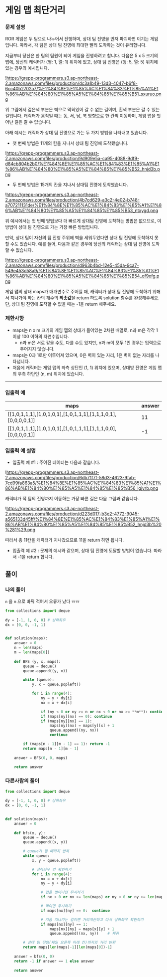 # 게임 맵 최단거리

### **문제 설명**

ROR 게임은 두 팀으로 나누어서 진행하며, 상대 팀 진영을 먼저 파괴하면 이기는 게임입니다. 따라서, 각 팀은 상대 팀 진영에 최대한 빨리 도착하는 것이 유리합니다.

지금부터 당신은 한 팀의 팀원이 되어 게임을 진행하려고 합니다. 다음은 5 x 5 크기의 맵에, 당신의 캐릭터가 (행: 1, 열: 1) 위치에 있고, 상대 팀 진영은 (행: 5, 열: 5) 위치에 있는 경우의 예시입니다.

!https://grepp-programmers.s3.ap-northeast-2.amazonaws.com/files/production/dc3a1b49-13d3-4047-b6f8-6cc40b2702a7/%E1%84%8E%E1%85%AC%E1%84%83%E1%85%A1%E1%86%AB%E1%84%80%E1%85%A5%E1%84%85%E1%85%B51_sxuruo.png

위 그림에서 검은색 부분은 벽으로 막혀있어 갈 수 없는 길이며, 흰색 부분은 갈 수 있는 길입니다. 캐릭터가 움직일 때는 동, 서, 남, 북 방향으로 한 칸씩 이동하며, 게임 맵을 벗어난 길은 갈 수 없습니다.

아래 예시는 캐릭터가 상대 팀 진영으로 가는 두 가지 방법을 나타내고 있습니다.

- 첫 번째 방법은 11개의 칸을 지나서 상대 팀 진영에 도착했습니다.

!https://grepp-programmers.s3.ap-northeast-2.amazonaws.com/files/production/9d909e5a-ca95-4088-9df9-d84cb804b2b0/%E1%84%8E%E1%85%AC%E1%84%83%E1%85%A1%E1%86%AB%E1%84%80%E1%85%A5%E1%84%85%E1%85%B52_hnjd3b.png

- 두 번째 방법은 15개의 칸을 지나서 상대팀 진영에 도착했습니다.

!https://grepp-programmers.s3.ap-northeast-2.amazonaws.com/files/production/4b7cd629-a3c2-4e02-b748-a707211131de/%E1%84%8E%E1%85%AC%E1%84%83%E1%85%A1%E1%86%AB%E1%84%80%E1%85%A5%E1%84%85%E1%85%B53_ntxygd.png

위 예시에서는 첫 번째 방법보다 더 빠르게 상대팀 진영에 도착하는 방법은 없으므로, 이 방법이 상대 팀 진영으로 가는 가장 빠른 방법입니다.

만약, 상대 팀이 자신의 팀 진영 주위에 벽을 세워두었다면 상대 팀 진영에 도착하지 못할 수도 있습니다. 예를 들어, 다음과 같은 경우에 당신의 캐릭터는 상대 팀 진영에 도착할 수 없습니다.

!https://grepp-programmers.s3.ap-northeast-2.amazonaws.com/files/production/d963b4bd-12e5-45da-9ca7-549e453d58a9/%E1%84%8E%E1%85%AC%E1%84%83%E1%85%A1%E1%86%AB%E1%84%80%E1%85%A5%E1%84%85%E1%85%B54_of9xfg.png

게임 맵의 상태 maps가 매개변수로 주어질 때, 캐릭터가 상대 팀 진영에 도착하기 위해서 지나가야 하는 칸의 개수의 **최솟값**을 return 하도록 solution 함수를 완성해주세요. 단, 상대 팀 진영에 도착할 수 없을 때는 -1을 return 해주세요.

### 제한사항

- maps는 n x m 크기의 게임 맵의 상태가 들어있는 2차원 배열로, n과 m은 각각 1 이상 100 이하의 자연수입니다.
    - n과 m은 서로 같을 수도, 다를 수도 있지만, n과 m이 모두 1인 경우는 입력으로 주어지지 않습니다.
- maps는 0과 1로만 이루어져 있으며, 0은 벽이 있는 자리, 1은 벽이 없는 자리를 나타냅니다.
- 처음에 캐릭터는 게임 맵의 좌측 상단인 (1, 1) 위치에 있으며, 상대방 진영은 게임 맵의 우측 하단인 (n, m) 위치에 있습니다.

---

### 입출력 예

| maps | answer |
| --- | --- |
| [[1,0,1,1,1],[1,0,1,0,1],[1,0,1,1,1],[1,1,1,0,1],[0,0,0,0,1]] | 11 |
| [[1,0,1,1,1],[1,0,1,0,1],[1,0,1,1,1],[1,1,1,0,0],[0,0,0,0,1]] | -1 |

### 입출력 예 설명

- 입출력 예 #1 : 주어진 데이터는 다음과 같습니다.

!https://grepp-programmers.s3.ap-northeast-2.amazonaws.com/files/production/6db71f7f-58d3-4623-9fab-7cd99fa863a5/%E1%84%8E%E1%85%AC%E1%84%83%E1%85%A1%E1%86%AB%E1%84%80%E1%85%A5%E1%84%85%E1%85%B56_lgjvrb.png

캐릭터가 적 팀의 진영까지 이동하는 가장 빠른 길은 다음 그림과 같습니다.

!https://grepp-programmers.s3.ap-northeast-2.amazonaws.com/files/production/d223d017-b3e2-4772-9045-a565133d45ff/%E1%84%8E%E1%85%AC%E1%84%83%E1%85%A1%E1%86%AB%E1%84%80%E1%85%A5%E1%84%85%E1%85%B52_hnjd3b%20%281%29.png

따라서 총 11칸을 캐릭터가 지나갔으므로 11을 return 하면 됩니다.

- 입출력 예 #2 : 문제의 예시와 같으며, 상대 팀 진영에 도달할 방법이 없습니다. 따라서 -1을 return 합니다.

## 풀이

### 나의 풀이

`n` 을 `m` 으로 바꿔 적어서 오류가 났다 ㅠㅠ

```python
from collections import deque
    
dy = [-1, 1, 0, 0] # 상하좌우
dx = [0, 0, -1, 1]

    
def solution(maps):
    answer = 0
    n = len(maps)
    m = len(maps[0])
    
    def BFS (y, x, maps):
        queue = deque()
        queue.append((y, x))

        while (queue):
            y, x = queue.popleft()

            for i in range(4):
                ny = y + dy[i]
                nx = x + dx[i]

                if (ny < 0 or ny >= n or nx < 0 or nx >= **m**): continue
                if (maps[ny][nx] == 0): continue
                if (maps[ny][nx] == 1):
                    maps[ny][nx] = maps[y][x] + 1
                    queue.append((ny, nx))
                    continue

        if (maps[n - 1][m - 1] == 1): return -1
        return maps[n - 1][m - 1]
    
    answer = BFS(0, 0, maps)
    
    return answer
```

### 다른사람의 풀이

``` python
from collections import deque
    
dy = [-1, 1, 0, 0] # 상하좌우
dx = [0, 0, -1, 1]

    
def solution(maps):
    answer = 0
    
    def bfs(x, y):
        queue = deque()
        queue.append((x, y))

        # queue가 빌 때까지 반복
        while queue:
            x, y = queue.popleft()

            # 상하좌우 칸 확인하기
            for i in range(4):
                nx = x + dx[i]
                ny = y + dy[i]

                # 맵을 벗어나면 무시하기
                if nx < 0 or nx >= len(maps) or ny < 0 or ny >= len(maps[0]): continue

                # 벽이면 무시하기
                if maps[nx][ny] == 0:  continue

                # 처음 지나가는 길이면 거리계산하고 다시 상하좌우 확인하기
                if maps[nx][ny] == 1:
                    maps[nx][ny] = maps[x][y] + 1
                    queue.append((nx, ny))    # 재귀

        # 상대 팀 진영(제일 오른쪽 아래 칸)까지의 거리 반환
        return maps[len(maps)-1][len(maps[0])-1]
    
    answer = bfs(0, 0)
    return -1 if answer == 1 else answer 
    
    return answer
```